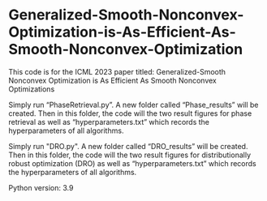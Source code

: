 # Generalized-Smooth-Nonconvex-Optimization-is-As-Efficient-As-Smooth-Nonconvex-Optimization

This code is for the ICML 2023 paper titled: Generalized-Smooth Nonconvex Optimization is As Efficient As Smooth Nonconvex Optimizations

Simply run “PhaseRetrieval.py”. A new folder called “Phase_results” will be created. Then in this folder, the code will the two result figures for phase retrieval as well as “hyperparameters.txt” which records the hyperparameters of all algorithms. 

Simply run "DRO.py". A new folder called “DRO_results” will be created. Then in this folder, the code will the two result figures for distributionally robust optimization (DRO) as well as “hyperparameters.txt” which records the hyperparameters of all algorithms. 

Python version: 3.9
